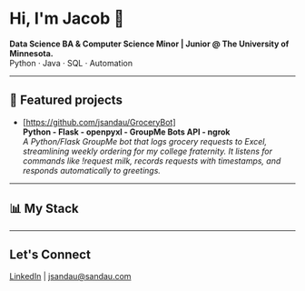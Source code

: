 # Hi, I'm Jacob 👋
**Data Science BA & Computer Science Minor | Junior @ The University of Minnesota.**  
Python · Java · SQL · Automation  

---

## 📂 Featured projects
- [https://github.com/jsandau/GroceryBot]   
**Python - Flask - openpyxl - GroupMe Bots API - ngrok**  
*A Python/Flask GroupMe bot that logs grocery requests to Excel, streamlining weekly ordering for my college fraternity. It listens for commands like !request milk, records requests with timestamps, and responds automatically to greetings.*

---

## 📊 My Stack

---

## Let's Connect
[LinkedIn](https://www.linkedin.com/in/jacob-sandau-204743233/) | jsandau@sandau.com
